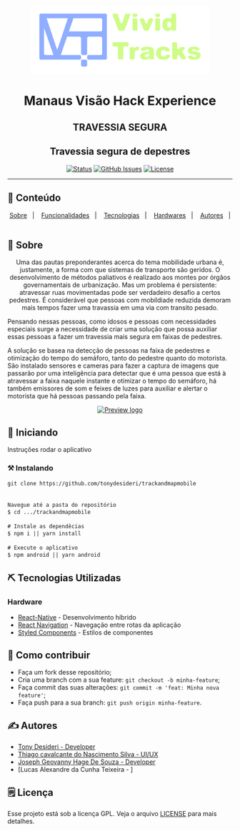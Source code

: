 <p align="center">
  <a href="" rel="noopener">
 <img src=".github\logo.png" alt="Project logo" width=400px></a>
</p>

<h1 align="center">Manaus Visão Hack Experience</h1>
<h2 align="center">TRAVESSIA SEGURA</h2>
<h2 align="center">Travessia segura de depestres</h2>

<div align="center">

[![Status](https://img.shields.io/badge/status-active-success.svg)]()
[![GitHub Issues](https://img.shields.io/github/languages/count/tonydesideri/trackandmapmobile)]()
[![License](https://img.shields.io/badge/license-GPL-blue)](/LICENSE.gpl)

</div>

---


## 📝 Conteúdo
<p align="center">
<a href="#about">Sobre</a>&nbsp;&nbsp;&nbsp;|&nbsp;&nbsp;&nbsp;
<a href="#dev_acess">Funcionalidades</a>&nbsp;&nbsp;&nbsp;|&nbsp;&nbsp;&nbsp;
<a href="#getting_started">Tecnologias</a>&nbsp;&nbsp;&nbsp;|&nbsp;&nbsp;&nbsp;
<a href="#built_using">Hardwares</a>&nbsp;&nbsp;&nbsp;|&nbsp;&nbsp;&nbsp;
<a href="#authors">Autores</a>&nbsp;&nbsp;&nbsp;|&nbsp;&nbsp;&nbsp;
</p>


## 🧐 Sobre <a name = "about"></a>

<p align="center">Uma das pautas preponderantes acerca do tema mobilidade urbana é, justamente, a forma com que sistemas de transporte são geridos. O desenvolvimento de métodos paliativos é realizado aos montes por órgãos governamentais de urbanização. Mas um problema é persistente: atravessar ruas movimentadas pode ser verdadeiro desafio a certos pedestres. É considerável que
pessoas com mobildiade reduzida demoram mais tempos fazer uma travassia em uma via com transito pesado.

Pensando nessas pessoas, como idosos e pessoas com necessidades especiais surge a necessidade de criar
uma solução que possa auxiliar essas pessoas a fazer um travessia mais segura em faixas de pedestres.

A solução se basea na detecção de pessoas na faixa de pedestres e otimização do tempo do semáforo, tanto do pedestre quanto do
motorista. São instalado sensores e cameras para fazer a captura de imagens que passarão por uma inteligência para detectar que
é uma pessoa que está à atravessar a faixa naquele instante e otimizar o tempo do semáforo, há também emissores de som e feixes de
luzes para auxiliar e alertar o motorista que há pessoas passando pela faixa.
    <br>
</p>

<p align="center">
  <a href="" rel="noopener">
 <img width=650px src=".github\gif_video.gif" alt="Preview logo"></a>
</p>

## 🏁 Iniciando <a name = "getting_started"></a>

Instruções rodar o aplicativo

### ⚒ Instalando <a name = "installing"></a>

```
git clone https://github.com/tonydesideri/trackandmapmobile


Navegue até a pasta do repositório
$ cd .../trackandmapmobile

# Instale as dependêcias
$ npm i || yarn install

# Execute o aplicativo
$ npm android || yarn android

```

## ⛏️ Tecnologias Utilizadas <a name = "built_using"></a>

### Hardware
- [React-Native](https://reactnative.dev/) - Desenvolvimento híbrido
- [React Navigation](https://reactnavigation.org/) - Navegação entre rotas da aplicação
- [Styled Components](https://styled-components.com/) - Estilos de componentes


## 🤔 Como contribuir <a name = "contribute"></a>

- Faça um fork desse repositório;
- Cria uma branch com a sua feature: `git checkout -b minha-feature`;
- Faça commit das suas alterações: `git commit -m 'feat: Minha nova feature'`;
- Faça push para a sua branch: `git push origin minha-feature`.

## ✍️ Autores <a name = "authors"></a>

- [Tony Desideri - Developer](https://www.linkedin.com/in/tonydesideri/)
- [Thiago cavalcante do Nascimento Silva -	UI/UX](https://www.linkedin.com/in/thiago-cavalcante-2b9513b9/vidbr/)
- [Joseph Geovanny Hage De Souza  - Developer](https://www.instagram.com/Josephhage_/)
- [Lucas Alexandre da Cunha Teixeira - ]


## 🗒 Licença

Esse projeto está sob a licença GPL. Veja o arquivo [LICENSE](/LICENSE.gpl) para mais detalhes.
